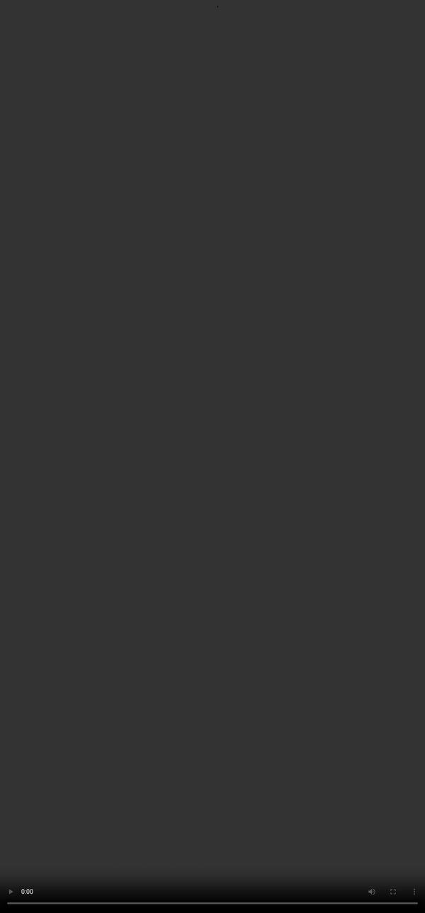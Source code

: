 ## <span style="color:#364BC9">Justify your Rating</span>
<video src="${PRIVATE_PREFERENCE_RANKING_VIDEO_9}" frameborder="0" allowfullscreen style="position: absolute; top: 0; left: 0; width: 100%; height: 100%; border: none; object-fit: cover;" controls="" controlslist="nodownload nofullscreen" style="width: 100%" />

Finally, you have to write a justification for the chosen rating on the **Likert scale**. This helps in understanding the rationale behind the ranking.

1. The justification must be based on the **ratings of the responses** and provide supporting **evidence**.
2. A good justification is **thorough yet concise**, **aligned with the ranking**, and **helps in improving the model**.

***

### <span style="color:#8591FF">🔍 Please keep the following in mind when writing a justification:</span>

1. **Start with the chosen rating**
   Begin by clearly stating which response is better based on the Likert scale.
   *Example: ""Response A is better than Response B because...""*
2. **Evaluate both responses side by side**
   Identify the **strengths** of the better response and explain **why** it stands out.
3. **Address affected criteria**
   Mention the relevant dimensions (e.g., Instruction Following, Factual Accuracy) and **how they influenced** the overall quality.
4. **Provide suggestions for improvement**
   Offer **specific, actionable** changes that could improve the weaker response.
5. **Mention expected outcome**
   Explain how the suggested improvements would **enhance the user experience** or align the model better with expectations.